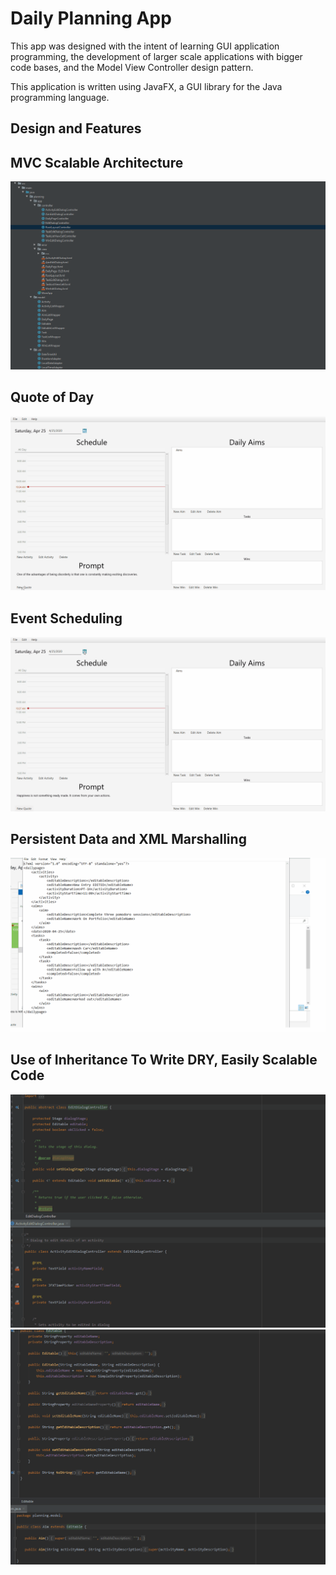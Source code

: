# Daily Planning App

This app was designed with the intent of learning GUI application programming, the development of larger scale applications with bigger code bases, and the Model View Controller
design pattern.

This application is written using JavaFX, a GUI library for the Java programming language.

## Design and Features


## MVC Scalable Architecture
![MVC Structure](gifs/structure.gif)

## Quote of Day 
![Quote of Day Demo](gifs/quote_feature.gif)

## Event Scheduling

![Daily Schedule](gifs/event_feature.gif)

## Persistent Data and XML Marshalling

![Persistent Data](gifs/xml_marshal_feature.gif)

## Use of Inheritance To Write DRY, Easily Scalable Code

![Inheritance](gifs/inheritance2.gif)
![Inheritance](gifs/inheritance.gif)

